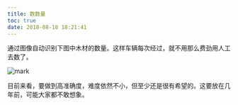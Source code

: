 ```yaml
---
title: 数数量
toc: true
date: 2018-08-18 18:21:41
---
```




通过图像自动识别下图中木材的数量。这样车辆每次经过，就不用那么费劲用人工去数了。


![mark](http://pacdb2bfr.bkt.clouddn.com/blog/image/180818/gF99HFj6HC.png?imageslim)


目前来看，要做到高准确度，难度依然不小，但至少还是很有希望的。这要放在几年前，可能大家都不敢想象。
